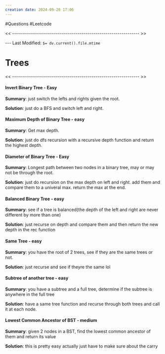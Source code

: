 ```yaml
---
creation date: 2024-09-20 17:06
---
```

#Questions #Leetcode 

<< ---------------------------------------------------------------- >>

 --- Last Modified: `$= dv.current().file.mtime`

# Trees

<< ---------------------------------------------------------------- >>

#### Invert Binary Tree - Easy
**Summary**:
just switch the lefts and rights given the root. 

**Solution**: 
just do a BFS and switch left and right.

#### Maximum Depth of Binary Tree - easy
**Summary**:
Get max depth.

**Solution**: 
just do dfs recursion with a recursive depth function and return the highest depth. 

#### Diameter of Binary Tree - Easy
**Summary**:
Longest path between two nodes in a binary tree, may or may not be through the root.

**Solution**: 
just do recursion on the max depth on left and right. add them and compare them to a univeral max. return the max at the end.

#### Balanced Binary Tree - easy
**Summary**:
see if a tree is balanced(the depth of the left and right are never different by more than one)

**Solution**: 
just recurse on depth and compare them and then return the new depth in the rec function

#### Same Tree - easy
**Summary**:
you have the root of 2 trees, see if they are the same trees or not. 

**Solution**: 
just recurse and see if theyre the same lol

#### Subtree of another tree - easy
**Summary**:
you have a subtree and a full tree, determine if the subtree is anywhere in the full tree

**Solution**: 
have a same tree function and recurse through both trees and call it at each node. 

#### Lowest Common Ancestor of BST - medium
**Summary**:
given 2 nodes in a BST, find the lowest common ancestor of them and return its value

**Solution**: 
this is pretty easy actually just have to make sure about the carry